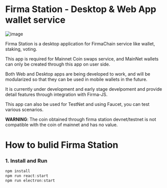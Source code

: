 # Firma Station - Desktop & Web App wallet service

![image](https://user-images.githubusercontent.com/5277080/134673615-d1750329-1a1d-4370-8195-582948834aff.png)

<p/>
Firma Station is a desktop application for FirmaChain service like wallet, staking, voting.
<p/>

This app is required for Mainnet Coin swaps service, and MainNet wallets can only be created through this app on user side.

<p/>

Both Web and Desktop apps are being developed to work, and will be modularized so that they can be used in mobile wallets in the future.

<p/>

It is currently under development and early stage develpoment and provide detail features through integration with Firma-JS.

This app can also be used for TestNet and using Faucet, you can test various scenarios.

<p/><p/>
<p/>

**WARNING**: The coin obtained through firma station devnet/testnet is not compatible with the coin of mainnet and has no value.

# How to bulid Firma Station

### 1. Install and Run

```javascript
npm install
npm run react:start
npm run electron:start
```

</br>
